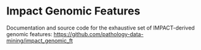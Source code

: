 # Impact Genomic Features

Documentation and source code for the  exhaustive set of IMPACT-derived genomic features: https://github.com/pathology-data-mining/impact_genomic_ft
